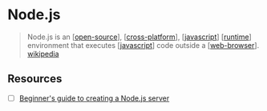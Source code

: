 # Node.js

> Node.js is an [[open-source]], [[cross-platform]], [[javascript]] [[runtime]] environment that executes [[javascript]] code outside a [[web-browser]]. [wikipedia][1]

## Resources

- [ ] [Beginner's guide to creating a Node.js server](https://dev.to/lisahjung/beginner-s-guide-to-creating-a-node-js-server-3d0j)

[1]: https://en.wikipedia.org/wiki/Node.js

[//begin]: # "Autogenerated link references for markdown compatibility"
[open-source]: open-source "Open Source"
[cross-platform]: cross-platform "Cross Platform"
[javascript]: javascript "Javascript"
[runtime]: runtime "Runtime"
[web-browser]: web-browser "Web Browser"
[//end]: # "Autogenerated link references"
